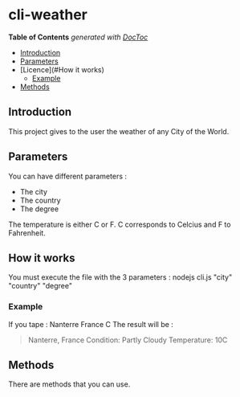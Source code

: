 # cli-weather

**Table of Contents**  *generated with [DocToc](https://github.com/thlorenz/doctoc)*

- [Introduction](#introduction)
- [Parameters](#Parameters)
- [Licence](#How it works)
  - [Example](#Example)
- [Methods](#Methods)


## Introduction

This project gives to the user the weather of any City of the World.


## Parameters

You can have different parameters :
  - The city
  - The country
  - The degree

The temperature is either C or F.
C corresponds to Celcius and F to Fahrenheit.

## How it works

You must execute the file with the 3 parameters : nodejs cli.js "city" "country" "degree"



### Example
If you tape :
Nanterre France C
The result will be :
> Nanterre, France
> Condition: Partly Cloudy
> Temperature: 10C


## Methods

There are methods that you can use.

